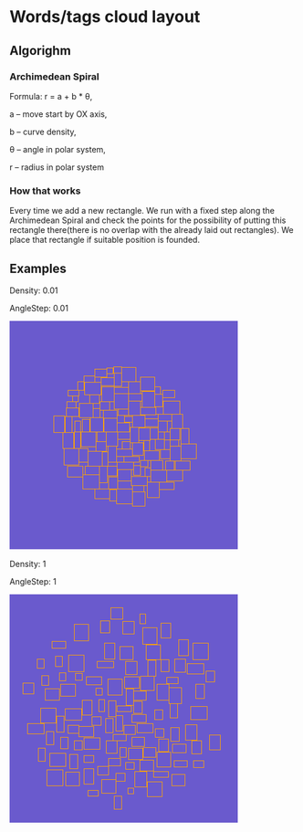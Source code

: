 # Words/tags cloud layout

## Algorighm
### Archimedean Spiral

Formula: r = a + b * θ,

a – move start by OX axis, 

b – curve density, 

θ – angle in polar system, 

r – radius in polar system

### How that works
Every time we add a new rectangle.
We run with a fixed step along the Archimedean Spiral and check the points for the possibility of putting this rectangle there(there is no overlap with the already laid out rectangles). We place that rectangle if suitable position is founded.

## Examples

Density: 0.01

AngleStep: 0.01

![Reference](Resources/imgs/Density0.01_AngleStep0.01.jpg)

Density: 1

AngleStep: 1

![Reference](Resources/imgs/Density1_AngleStep1.jpg)